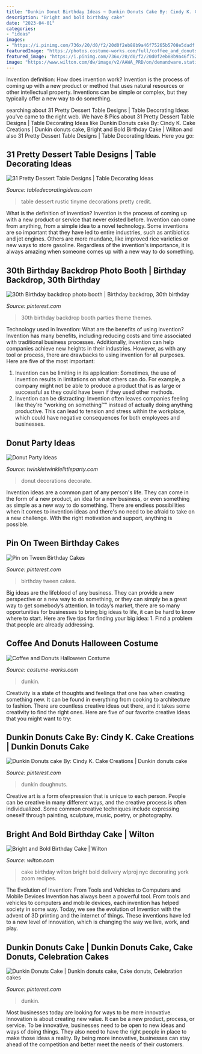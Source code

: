 ```yaml
---
title: "Dunkin Donut Birthday Ideas ~ Dunkin Donuts Cake By: Cindy K. Cake Creations"
description: "Bright and bold birthday cake"
date: "2023-04-01"
categories:
- "ideas"
images:
- "https://i.pinimg.com/736x/20/d0/f2/20d0f2eb88b9a46f75265b5708e5dadf.jpg"
featuredImage: "https://photos.costume-works.com/full/coffee_and_donuts.jpg"
featured_image: "https://i.pinimg.com/736x/20/d0/f2/20d0f2eb88b9a46f75265b5708e5dadf.jpg"
image: "https://www.wilton.com/dw/image/v2/AAWA_PRD/on/demandware.static/-/Sites-wilton-project-master/default/dw02fcb61b/images/project/WLPROJ-9449/WLPROJ-9449_1.jpg?sw=1000&amp;sh=1000&amp;sm=fit"
---
```



Invention definition: How does invention work?
Invention is the process of coming up with a new product or method that uses natural resources or other intellectual property. Inventions can be simple or complex, but they typically offer a new way to do something.

	

		
searching about 31 Pretty Dessert Table Designs | Table Decorating Ideas you've came to the right web. We have 8 Pics about 31 Pretty Dessert Table Designs | Table Decorating Ideas like Dunkin Donuts cake By: Cindy K. Cake Creations | Dunkin donuts cake, Bright and Bold Birthday Cake | Wilton and also 31 Pretty Dessert Table Designs | Table Decorating Ideas. Here you go:
		
    
## 31 Pretty Dessert Table Designs | Table Decorating Ideas

<img loading=lazy src="https://www.tinyme.com/blog/wp-content/uploads/10-delightful-dessert-table-ideas/10-Delightful-Dessert-Table-Ideas-10.jpg" onerror="this.onerror=null;this.src='https://tse1.mm.bing.net/th?id=OIP.1Oux11jq2VrBWb_fzf86jwHaLH&amp;pid=15.1';" alt="31 Pretty Dessert Table Designs | Table Decorating Ideas">

_Source: tabledecoratingideas.com_

>table dessert rustic tinyme decorations pretty credit. 

	

What is the definition of invention?
Invention is the process of coming up with a new product or service that never existed before. Invention can come from anything, from a simple idea to a novel technology. Some inventions are so important that they have led to entire industries, such as antibiotics and jet engines. Others are more mundane, like improved rice varieties or new ways to store gasoline. Regardless of the invention's importance, it is always amazing when someone comes up with a new way to do something.

    
## 30th Birthday Backdrop Photo Booth | Birthday Backdrop, 30th Birthday

<img loading=lazy src="https://i.pinimg.com/736x/5e/d6/a5/5ed6a508c1e0a12d3f2c0bed9aa46272.jpg" onerror="this.onerror=null;this.src='https://tse3.mm.bing.net/th?id=OIP.c-gxFP-ROblWtm87HPBk7QHaIl&amp;pid=15.1';" alt="30th Birthday backdrop photo booth | Birthday backdrop, 30th birthday">

_Source: pinterest.com_

>30th birthday backdrop booth parties theme themes. 

	

Technology used in Invention: What are the benefits of using invention?
Invention has many benefits, including reducing costs and time associated with traditional business processes. Additionally, invention can help companies achieve new heights in their industries. However, as with any tool or process, there are drawbacks to using invention for all purposes. Here are five of the most important: 
1) Invention can be limiting in its application: Sometimes, the use of invention results in limitations on what others can do. For example, a company might not be able to produce a product that is as large or successful as they could have been if they used other methods. 
2) Invention can be distracting: Invention often leaves companies feeling like they're "working on something™" instead of actually doing anything productive. This can lead to tension and stress within the workplace, which could have negative consequences for both employees and businesses.

    
## Donut Party Ideas

<img loading=lazy src="http://www.twinkletwinklelittleparty.com/wp-content/uploads/2015/06/DSC_0931.jpg" onerror="this.onerror=null;this.src='https://tse2.mm.bing.net/th?id=OIP.5rZPs17TM6Tbms1PARgbLgHaLH&amp;pid=15.1';" alt="Donut Party Ideas">

_Source: twinkletwinklelittleparty.com_

>donut decorations decorate. 

	

Invention ideas are a common part of any person's life. They can come in the form of a new product, an idea for a new business, or even something as simple as a new way to do something. There are endless possibilities when it comes to invention ideas and there's no need to be afraid to take on a new challenge. With the right motivation and support, anything is possible.

    
## Pin On Tween Birthday Cakes

<img loading=lazy src="https://i.pinimg.com/736x/eb/76/2c/eb762c41c3a817b620a5dadb12ca6793.jpg" onerror="this.onerror=null;this.src='https://tse1.mm.bing.net/th?id=OIP.Q33Dym_ixP7u1TTUZlUsIQHaIj&amp;pid=15.1';" alt="Pin on Tween Birthday Cakes">

_Source: pinterest.com_

>birthday tween cakes. 

	

Big ideas are the lifeblood of any business. They can provide a new perspective or a new way to do something, or they can simply be a great way to get somebody’s attention. In today’s market, there are so many opportunities for businesses to bring big ideas to life, it can be hard to know where to start. Here are five tips for finding your big idea: 1. Find a problem that people are already addressing.

    
## Coffee And Donuts Halloween Costume

<img loading=lazy src="https://photos.costume-works.com/full/coffee_and_donuts.jpg" onerror="this.onerror=null;this.src='https://tse2.mm.bing.net/th?id=OIP.JN5jZ_xcsGTbt4i-h_1FAQHaKN&amp;pid=15.1';" alt="Coffee and Donuts Halloween Costume">

_Source: costume-works.com_

>dunkin. 

	

Creativity is a state of thoughts and feelings that one has when creating something new. It can be found in everything from cooking to architecture to fashion. There are countless creative ideas out there, and it takes some creativity to find the right ones. Here are five of our favorite creative ideas that you might want to try: 

    
## Dunkin Donuts Cake By: Cindy K. Cake Creations | Dunkin Donuts Cake

<img loading=lazy src="https://i.pinimg.com/736x/20/d0/f2/20d0f2eb88b9a46f75265b5708e5dadf.jpg" onerror="this.onerror=null;this.src='https://tse3.mm.bing.net/th?id=OIP.IjT-Jqb1evxYxqMKDGgB_gHaJ3&amp;pid=15.1';" alt="Dunkin Donuts cake By: Cindy K. Cake Creations | Dunkin donuts cake">

_Source: pinterest.com_

>dunkin doughnuts. 

	

Creative art is a form ofexpression that is unique to each person. People can be creative in many different ways, and the creative process is often individualized. Some common creative techniques include expressing oneself through painting, sculpture, music, poetry, or photography.

    
## Bright And Bold Birthday Cake | Wilton

<img loading=lazy src="https://www.wilton.com/dw/image/v2/AAWA_PRD/on/demandware.static/-/Sites-wilton-project-master/default/dw02fcb61b/images/project/WLPROJ-9449/WLPROJ-9449_1.jpg?sw=1000&amp;sh=1000&amp;sm=fit" onerror="this.onerror=null;this.src='https://tse3.mm.bing.net/th?id=OIP.JEYCHHeWjSfbMFK7-U8JmwHaHa&amp;pid=15.1';" alt="Bright and Bold Birthday Cake | Wilton">

_Source: wilton.com_

>cake birthday wilton bright bold delivery wlproj nyc decorating york zoom recipes. 

	

The Evolution of Invention: From Tools and Vehicles to Computers and Mobile Devices
Invention has always been a powerful tool. From tools and vehicles to computers and mobile devices, each invention has helped society in some way. Today, we see the evolution of Invention with the advent of 3D printing and the internet of things. These inventions have led to a new level of innovation, which is changing the way we live, work, and play.

    
## Dunkin Donuts Cake | Dunkin Donuts Cake, Cake Donuts, Celebration Cakes

<img loading=lazy src="https://i.pinimg.com/736x/0b/99/0c/0b990cd057c80b26d58b75ed72173816.jpg" onerror="this.onerror=null;this.src='https://tse3.mm.bing.net/th?id=OIP.wkPfvNBCAz8DcAPxzk-2qAHaJ3&amp;pid=15.1';" alt="Dunkin Donuts Cake | Dunkin donuts cake, Cake donuts, Celebration cakes">

_Source: pinterest.com_

>dunkin. 

	

Most businesses today are looking for ways to be more innovative. Innovation is about creating new value. It can be a new product, process, or service. To be innovative, businesses need to be open to new ideas and ways of doing things. They also need to have the right people in place to make those ideas a reality. By being more innovative, businesses can stay ahead of the competition and better meet the needs of their customers.

